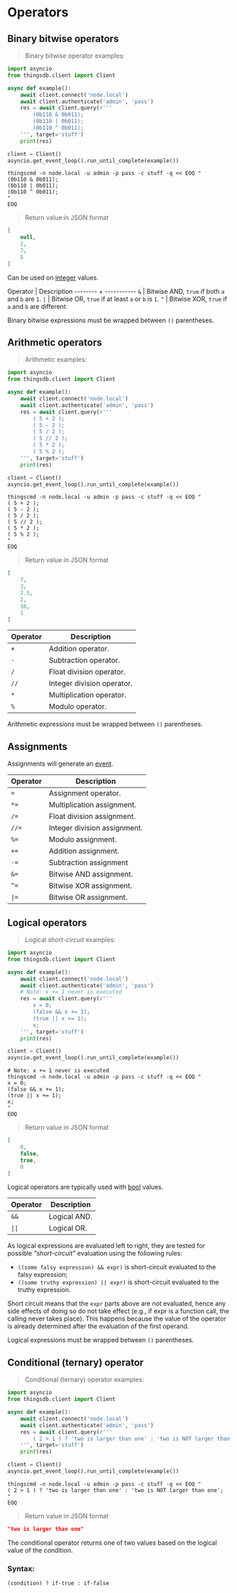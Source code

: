 # Operators

## Binary bitwise operators

> Binary bitwise operator examples:

```python
import asyncio
from thingsdb.client import Client

async def example():
    await client.connect('node.local')
    await client.authenticate('admin', 'pass')
    res = await client.query(r'''
        (0b110 & 0b011);
        (0b110 | 0b011);
        (0b110 ^ 0b011);
    ''', target='stuff')
    print(res)

client = Client()
asyncio.get_event_loop().run_until_complete(example())
```

```shell
thingscmd -n node.local -u admin -p pass -c stuff -q << EOQ "
(0b110 & 0b011);
(0b110 | 0b011);
(0b110 ^ 0b011);
"
EOQ
```

> Return value in JSON format

```json
[
    null,
    2,
    7,
    5
]
```

Can be used on [integer](#integer) values.

Operator | Description
-------- + -----------
`&` | Bitwise AND, `true` if both `a` and `b` are `1`.
<code>&#124;</code> | Bitwise OR, `true` if at least `a` or `b` is `1`.
`^` | Bitwise XOR, `true` if `a` and `b` are different.

<aside class="notice">
Binary bitwise expressions must be wrapped between <code>()</code> parentheses.
</aside>

## Arithmetic operators

> Arithmetic examples:

```python
import asyncio
from thingsdb.client import Client

async def example():
    await client.connect('node.local')
    await client.authenticate('admin', 'pass')
    res = await client.query(r'''
        ( 5 + 2 );
        ( 5 - 2 );
        ( 5 / 2 );
        ( 5 // 2 );
        ( 5 * 2 );
        ( 5 % 2 );
    ''', target='stuff')
    print(res)

client = Client()
asyncio.get_event_loop().run_until_complete(example())
```

```shell
thingscmd -n node.local -u admin -p pass -c stuff -q << EOQ "
( 5 + 2 );
( 5 - 2 );
( 5 / 2 );
( 5 // 2 );
( 5 * 2 );
( 5 % 2 );
"
EOQ
```

> Return value in JSON format

```json
[
    7,
    3,
    2.5,
    2,
    10,
    1
]
```

Operator | Description
-------- | -----------
`+` | Addition operator.
`-` | Subtraction operator.
`/` | Float division operator.
`//` | Integer division operator.
`*` | Multiplication operator.
`%` | Modulo operator.

<aside class="notice">
Arithmetic expressions must be wrapped between <code>()</code> parentheses.
</aside>


## Assignments

Assignments will generate an [event](#events).

Operator | Description
-------- | -----------
`=` | Assignment operator.
`*=` | Multiplication assignment.
`/=` | Float division assignment.
`//=` | Integer division assignment.
`%=` | Modulo assignment.
`+=` | Addition assignment.
`-=` | Subtraction assignment
`&=` | Bitwise AND assignment.
`^=` | Bitwise XOR assignment.
<code>&#124;=</code> | Bitwise OR assignment.

## Logical operators

> Logical *short-circuit* examples:

```python
import asyncio
from thingsdb.client import Client

async def example():
    await client.connect('node.local')
    await client.authenticate('admin', 'pass')
    # Note: x += 1 never is executed
    res = await client.query(r'''
        x = 0;
        (false && x += 1);
        (true || x += 1);
        x;
    ''', target='stuff')
    print(res)

client = Client()
asyncio.get_event_loop().run_until_complete(example())
```

```shell
# Note: x += 1 never is executed
thingscmd -n node.local -u admin -p pass -c stuff -q << EOQ "
x = 0;
(false && x += 1);
(true || x += 1);
x;
"
EOQ
```

> Return value in JSON format

```json
[
    0,
    false,
    true,
    0
]
```

Logical operators are typically used with [bool](#bool) values.

Operator | Description
-------- | -----------
`&&` | Logical AND.
<code>&#124;&#124;</code> | Logical OR.

As logical expressions are evaluated left to right, they are tested for possible *"short-circuit"* evaluation using the following rules:

- `((some falsy expression) && expr)` is short-circuit evaluated to the falsy expression;
- `((some truthy expression) || expr)` is short-circuit evaluated to the truthy expression.

Short circuit means that the `expr` parts above are not evaluated, hence any side effects of doing so do not take effect
(e.g., if expr is a function call, the calling never takes place).
This happens because the value of the operator is already determined after the evaluation of the first operand.

<aside class="notice">
Logical expressions must be wrapped between <code>()</code> parentheses.
</aside>

## Conditional (ternary) operator

> Conditional (ternary) operator examples:

```python
import asyncio
from thingsdb.client import Client

async def example():
    await client.connect('node.local')
    await client.authenticate('admin', 'pass')
    res = await client.query(r'''
        ( 2 > 1 ) ? 'two is larger than one' : 'two is NOT larger than one';
    ''', target='stuff')
    print(res)

client = Client()
asyncio.get_event_loop().run_until_complete(example())
```

```shell
thingscmd -n node.local -u admin -p pass -c stuff -q << EOQ "
( 2 > 1 ) ? 'two is larger than one' : 'two is NOT larger than one';
"
EOQ
```

> Return value in JSON format

```json
"two is larger than one"
```

The conditional operator returns one of two values based on the logical value of the condition.

### Syntax:
`(condition) ? if-true : if-false`
